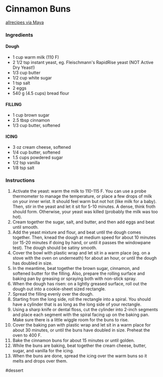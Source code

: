 # Cinnamon Buns
[allrecipes via Maya](https://www.allrecipes.com/recipe/20156/clone-of-a-cinnabon/)

### Ingredients
#### Dough
* 1 cup warm milk (110 F)
* 2 1/2 tsp instant yeast, eg. Fleischmann's RapidRise yeast (NOT Active Dry Yeast!)
* 1/3 cup butter
* 1/2 cup white sugar
* 1 tsp salt
* 2 eggs
* 540 g (4.5 cups) bread flour

#### FILLING
* 1 cup brown sugar
* 2.5 tbsp cinnamon
* 1/3 cup butter, softened

#### ICING
* 3 oz cream cheese, softened
* 1/4 cup butter, softened
* 1.5 cups powdered sugar
* 1/2 tsp vanilla 
* 1/8 tsp salt

### Instructions
1. Activate the yeast: warm the milk to 110-115 F. You can use a probe thermometer to manage the temperature, or place a few drops of milk on your inner wrist. It should feel warm but not hot (like milk for a baby). Then, stir in the yeast and let it sit for 5-10 minutes. A dense, think froth should form. Otherwise, your yeast was killed (probably the milk was too hot). 
2. Cream together the sugar, salt, and butter, and then add eggs and beat until smooth. 
3. Add the yeast mixture and flour, and beat until the dough comes together. Then, knead the dough at medium speed for about 10 minutes (or 15-20 minutes if doing by hand, or until it passes the windowpane test). The dough should be satiny smooth.
4. Cover the bowl with plastic wrap and let sit in a warm place (eg. on a stove with the oven on underneath) for about an hour, or until the dough has doubled in size. 
5. In the meantime, beat together the brown sugar, cinnamon, and softened butter for the filling. Also, prepare the rolling surface and baking pan by greasing or spraying both with non-stick spray.
5. When the dough has risen: on a lightly greased surface, roll out the dough out into a cookie-sheet sized rectangle. 
6. Spread the filling evenly over the dough.
7. Starting from the long side, roll the rectangle into a spiral. You should have a cylinder that is as long as the long side of your rectangle.
8. Using a sharp knife or dental floss, cut the cylinder into 2-inch segments and place each segment with the spiral facing up on the baking pan. Make sure there is a little wiggle room for the buns to rise.
9. Cover the baking pan with plastic wrap and let sit in a warm place for about 30 minutes, or until the buns have doubled in size. Preheat the oven to 400 F.
10. Bake the cinnamon buns for about 15 minutes or until golden.
11. While the buns are baking, beat together the cream cheese, butter, sugar, and vanilla for the icing.
12. When the buns are done, spread the icing over the warm buns so it melts and drops over them.

#dessert
